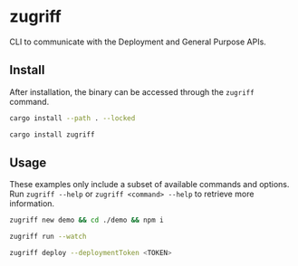 # zugriff

CLI to communicate with the Deployment and General Purpose APIs.

## Install

After installation, the binary can be accessed through the `zugriff` command.

```zsh
cargo install --path . --locked
```

```zsh
cargo install zugriff
```

## Usage

These examples only include a subset of available commands and options. Run `zugriff --help` or `zugriff <command> --help` to retrieve more information.

```zsh
zugriff new demo && cd ./demo && npm i
```

```zsh
zugriff run --watch
```

```zsh
zugriff deploy --deploymentToken <TOKEN>
```
